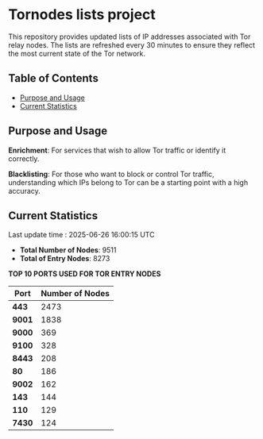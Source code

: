 # Tornodes lists project

This repository provides updated lists of IP addresses associated with Tor relay nodes. The lists are refreshed every 30 minutes to ensure they reflect the most current state of the Tor network.

## Table of Contents

- [Purpose and Usage](#purpose-and-usage)
- [Current Statistics](#current-statistics)


## Purpose and Usage

**Enrichment**: For services that wish to allow Tor traffic or identify it correctly.

**Blacklisting**: For those who want to block or control Tor traffic, understanding which IPs belong to Tor can be a starting point with a high accuracy.

## Current Statistics

Last update time : 2025-06-26 16:00:15 UTC

- **Total Number of Nodes**: 9511
- **Total of Entry Nodes**: 8273

**TOP 10 PORTS USED FOR TOR ENTRY NODES**

| **Port** | **Number of Nodes** |
|------|-----------------|
| **443**   | 2473  |
| **9001**   | 1838  |
| **9000**   | 369  |
| **9100**   | 328  |
| **8443**   | 208  |
| **80**   | 186  |
| **9002**   | 162  |
| **143**   | 144  |
| **110**   | 129  |
| **7430**   | 124  |

